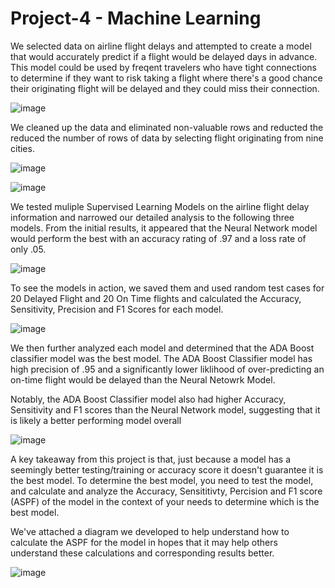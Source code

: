 # Project-4 - Machine Learning

We selected data on airline flight delays and attempted to create a model that would accurately predict if a flight would be delayed days in advance.  This model could be used by freqent travelers who have tight connections to determine if they want to risk taking a flight where there's a good chance their originating flight will be delayed and they could miss their connection.

![image](https://user-images.githubusercontent.com/94984006/171274246-ada38e40-a78b-490c-bc82-d8fdc962a02b.png)

We cleaned up the data and eliminated non-valuable rows and reducted the reduced the number of rows of data by selecting flight originating from nine cities.

![image](https://user-images.githubusercontent.com/94984006/171274586-8326b473-0003-4d68-b4f4-f8f5b14f6e27.png)

![image](https://user-images.githubusercontent.com/94984006/171274739-06654762-b090-4229-b506-4c1cb96b64e3.png)

We tested muliple Supervised Learning Models on the airline flight delay information and  narrowed our detailed analysis to the following three models.  From the initial results, it appeared that the Neural Network model would perform the best with an accuracy rating of .97 and a loss rate of only .05.   

![image](https://user-images.githubusercontent.com/94984006/171273301-3fe6bf5c-dcae-410c-83c6-301b6c6bbcc5.png)

To see the models in action, we saved them and used random test cases for 20 Delayed Flight and 20 On Time flights and calculated the Accuracy, Sensitivity, Precision and F1 Scores for each model.


![image](https://user-images.githubusercontent.com/94984006/171275111-989278fb-1804-4c7a-9541-a4ea9bd9cded.png)

We then further analyzed each model and determined that the ADA Boost classifier model was the best model.  The ADA Boost Classifier model has high precision of .95 and a significantly lower liklihood of over-predicting an on-time flight would be delayed than the Neural Netowrk Model. 

Notably, the ADA Boost Classifier model also had higher Accuracy, Sensitivity and F1 scores than the Neural Network model, suggesting that it is likely a better performing model overall

![image](https://user-images.githubusercontent.com/94984006/171275909-f887e116-d748-4962-954b-29d585c69ea3.png)

A key takeaway from this project is that, just because a model has a seemingly better testing/training or accuracy score it doesn't guarantee it is the best model.  To determine the best model, you need to test the model, and calculate and analyze the Accuracy, Sensititivty, Percision and F1 score (ASPF) of the model in the context of your needs to determine which is the best model. 

We've attached a diagram we developed to help understand how to calculate the ASPF for the model in hopes that it may help others understand these calculations and corresponding results better.

![image](https://user-images.githubusercontent.com/94984006/171276785-3b8f327d-6391-4dfc-af06-782b9771a4d2.png)

